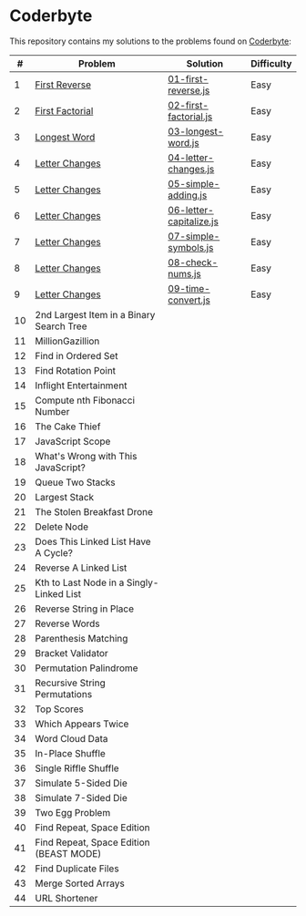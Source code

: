 # Coderbyte

This repository contains my solutions to the problems found on [Coderbyte](https://coderbyte.com/challenges):

|#|Problem|Solution|Difficulty|
|---|---|---|---|
|1|[First Reverse](https://www.coderbyte.com/editor/guest:First%20Reverse:JavaScript)|[01-first-reverse.js](easy/01-first-reverse.js)|Easy|
|2|[First Factorial](https://www.coderbyte.com/editor/guest:First%20Factorial:JavaScript)|[02-first-factorial.js](easy/02-first-factorial.js)|Easy|
|3|[Longest Word](https://www.coderbyte.com/editor/guest:Longest%20Word:JavaScript)|[03-longest-word.js](easy/03-longest-word.js)|Easy|
|4|[Letter Changes](https://www.coderbyte.com/editor/guest:Letter%20Changes:JavaScript)|[04-letter-changes.js](easy/04-letter-changes.js)|Easy|
|5|[Letter Changes](https://www.coderbyte.com/editor/guest:Simple%20Adding:JavaScript)|[05-simple-adding.js](easy/05-simple-adding.js)|Easy|
|6|[Letter Changes](https://www.coderbyte.com/editor/guest:Letter%20Capitalize:JavaScript)|[06-letter-capitalize.js](easy/06-letter-capitalize.js)|Easy|
|7|[Letter Changes](https://www.coderbyte.com/editor/guest:Simple%20Symbols:JavaScript)|[07-simple-symbols.js](easy/07-simple-symbols.js)|Easy|
|8|[Letter Changes](https://www.coderbyte.com/editor/guest:Check%20Nums:JavaScript)|[08-check-nums.js](easy/08-check-nums.js)|Easy|
|9|[Letter Changes](https://www.coderbyte.com/editor/guest:Time%20Convert:JavaScript)|[09-time-convert.js](easy/09-time-convert.js)|Easy|
|10|2nd Largest Item in a Binary Search Tree||
|11|MillionGazillion||
|12|Find in Ordered Set||
|13|Find Rotation Point||
|14|Inflight Entertainment||
|15|Compute nth Fibonacci Number||
|16|The Cake Thief||
|17|JavaScript Scope||
|18|What's Wrong with This JavaScript?||
|19|Queue Two Stacks||
|20|Largest Stack||
|21|The Stolen Breakfast Drone||
|22|Delete Node||
|23|Does This Linked List Have A Cycle?||
|24|Reverse A Linked List||
|25|Kth to Last Node in a Singly-Linked List||
|26|Reverse String in Place||
|27|Reverse Words||
|28|Parenthesis Matching||
|29|Bracket Validator||
|30|Permutation Palindrome||
|31|Recursive String Permutations||
|32|Top Scores||
|33|Which Appears Twice||
|34|Word Cloud Data||
|35|In-Place Shuffle||
|36|Single Riffle Shuffle||
|37|Simulate 5-Sided Die||
|38|Simulate 7-Sided Die||
|39|Two Egg Problem||
|40|Find Repeat, Space Edition||
|41|Find Repeat, Space Edition (BEAST MODE)||
|42|Find Duplicate Files||
|43|Merge Sorted Arrays||
|44|URL Shortener||
